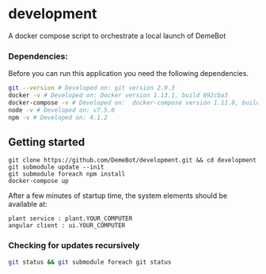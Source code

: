 # development
A docker compose script to orchestrate a local launch of DemeBot

### Dependencies:
Before you can run this application you need the following dependencies. 
```bash
git --version # Developed on: git version 2.9.3
docker -v # Developed on: Docker version 1.13.1, build 092cba3
docker-compose -v # Developed on:  docker-compose version 1.11.0, build 6de1806
node -v # Developed on: v7.5.0
npm -v # Developed on: 4.1.2
```

## Getting started
```terminal
git clone https://github.com/DemeBot/development.git && cd development
git submodule update --init
git submodule foreach npm install
docker-compose up
```
After a few minutes of startup time, the system elements should be available at:
```
plant service : plant.YOUR_COMPUTER
angular client : ui.YOUR_COMPUTER
```

### Checking for updates recursively
```bash
git status && git submodule foreach git status
```
